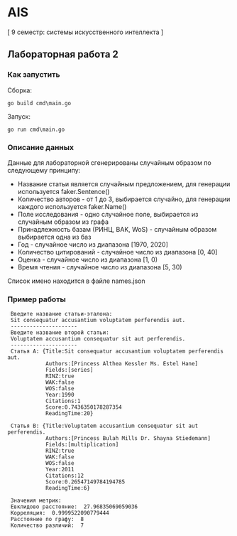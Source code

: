 # AIS
[ 9 семестр: системы искусственного интеллекта ]

## Лабораторная работа 2
### Как запустить
Сборка: 

`go build cmd\main.go`

Запуск:
 
 `go run cmd\main.go`
### Описание данных 

Данные для лабораторной сгенерированы случайным образом по следующему принципу:
* Название статьи является случайным предложением, для генерации используется  faker.Sentence()
* Количество авторов - от 1 до 3, выбирается случайно, для генерации каждого используется  faker.Name()
* Поле исследования - одно случайное поле, выбирается из случайным образом из графа
* Принадлежность базам (РИНЦ, ВАК, WoS) - случайным образом выбирается одна из баз
* Год - случайное число из диапазона \[1970, 2020]
* Количество цитирований - случайное число из диапазона \[0, 40]
* Оценка - случайное число из диапазона \[1, 0)
* Время чтения - случайное число из диапазона \[5, 30)


Список имено находится в файле names.json

### Пример работы

```
 Введите название статьи-эталона: 
 Sit consequatur accusantium voluptatem perferendis aut.
 ---------------------
 Введите название второй статьи: 
 Voluptatem accusantium consequatur sit aut perferendis.
 ---------------------
 Статья А: {Title:Sit consequatur accusantium voluptatem perferendis aut. 
            Authors:[Princess Althea Kessler Ms. Estel Hane] 
            Fields:[series] 
            RINZ:true 
            WAK:false 
            WOS:false 
            Year:1990 
            Citations:1 
            Score:0.7436350178287354 
            ReadingTime:20} 

 Статья B: {Title:Voluptatem accusantium consequatur sit aut perferendis. 
            Authors:[Princess Bulah Mills Dr. Shayna Stiedemann] 
            Fields:[multiplication] 
            RINZ:true 
            WAK:false 
            WOS:false 
            Year:2011 
            Citations:12 
            Score:0.26547149784194785 
            ReadingTime:6} 

 Значения метрик: 
 Евклидово расстояние:  27.96835069059036
 Корреляция:  0.9999522090779444
 Расстояние по графу:  8
 Количество различий:  7
```